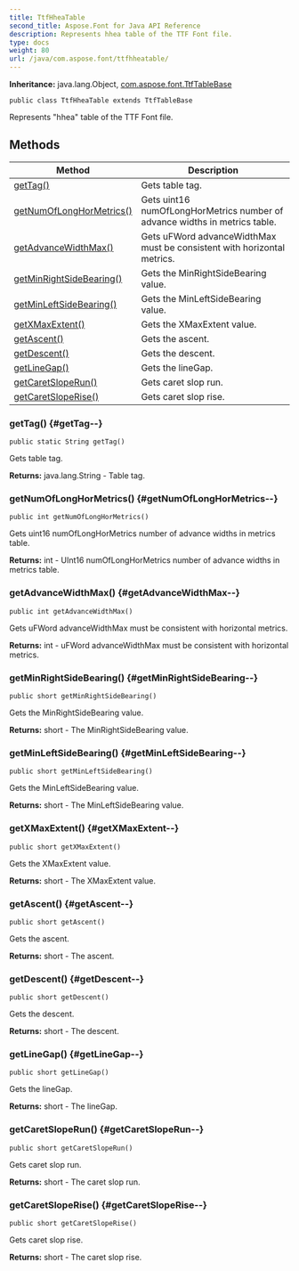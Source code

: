 ```yaml
---
title: TtfHheaTable
second_title: Aspose.Font for Java API Reference
description: Represents hhea table of the TTF Font file.
type: docs
weight: 80
url: /java/com.aspose.font/ttfhheatable/
---
```

**Inheritance:**
java.lang.Object, [com.aspose.font.TtfTableBase](../../com.aspose.font/ttftablebase)
```
public class TtfHheaTable extends TtfTableBase
```

Represents "hhea" table of the TTF Font file.
## Methods

| Method | Description |
| --- | --- |
| [getTag()](#getTag--) | Gets table tag. |
| [getNumOfLongHorMetrics()](#getNumOfLongHorMetrics--) | Gets uint16 numOfLongHorMetrics number of advance widths in metrics table. |
| [getAdvanceWidthMax()](#getAdvanceWidthMax--) | Gets uFWord advanceWidthMax must be consistent with horizontal metrics. |
| [getMinRightSideBearing()](#getMinRightSideBearing--) | Gets the MinRightSideBearing value. |
| [getMinLeftSideBearing()](#getMinLeftSideBearing--) | Gets the MinLeftSideBearing value. |
| [getXMaxExtent()](#getXMaxExtent--) | Gets the XMaxExtent value. |
| [getAscent()](#getAscent--) | Gets the ascent. |
| [getDescent()](#getDescent--) | Gets the descent. |
| [getLineGap()](#getLineGap--) | Gets the lineGap. |
| [getCaretSlopeRun()](#getCaretSlopeRun--) | Gets caret slop run. |
| [getCaretSlopeRise()](#getCaretSlopeRise--) | Gets caret slop rise. |
### getTag() {#getTag--}
```
public static String getTag()
```


Gets table tag.

**Returns:**
java.lang.String - Table tag.
### getNumOfLongHorMetrics() {#getNumOfLongHorMetrics--}
```
public int getNumOfLongHorMetrics()
```


Gets uint16 numOfLongHorMetrics number of advance widths in metrics table.

**Returns:**
int - UInt16 numOfLongHorMetrics number of advance widths in metrics table.
### getAdvanceWidthMax() {#getAdvanceWidthMax--}
```
public int getAdvanceWidthMax()
```


Gets uFWord advanceWidthMax must be consistent with horizontal metrics.

**Returns:**
int - uFWord advanceWidthMax must be consistent with horizontal metrics.
### getMinRightSideBearing() {#getMinRightSideBearing--}
```
public short getMinRightSideBearing()
```


Gets the MinRightSideBearing value.

**Returns:**
short - The MinRightSideBearing value.
### getMinLeftSideBearing() {#getMinLeftSideBearing--}
```
public short getMinLeftSideBearing()
```


Gets the MinLeftSideBearing value.

**Returns:**
short - The MinLeftSideBearing value.
### getXMaxExtent() {#getXMaxExtent--}
```
public short getXMaxExtent()
```


Gets the XMaxExtent value.

**Returns:**
short - The XMaxExtent value.
### getAscent() {#getAscent--}
```
public short getAscent()
```


Gets the ascent.

**Returns:**
short - The ascent.
### getDescent() {#getDescent--}
```
public short getDescent()
```


Gets the descent.

**Returns:**
short - The descent.
### getLineGap() {#getLineGap--}
```
public short getLineGap()
```


Gets the lineGap.

**Returns:**
short - The lineGap.
### getCaretSlopeRun() {#getCaretSlopeRun--}
```
public short getCaretSlopeRun()
```


Gets caret slop run.

**Returns:**
short - The caret slop run.
### getCaretSlopeRise() {#getCaretSlopeRise--}
```
public short getCaretSlopeRise()
```


Gets caret slop rise.

**Returns:**
short - The caret slop rise.
